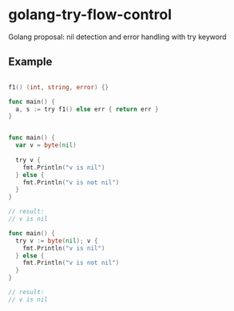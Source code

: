 # golang-try-flow-control
Golang proposal: nil detection and error handling with try keyword

## Example

```go

f1() (int, string, error) {}

func main() {
  a, s := try f1() else err { return err }
}

```

```go

func main() {
  var v = byte(nil)
  
  try v {
    fmt.Println("v is nil")
  } else {
    fmt.Println("v is not nil")
  }
}

// result:
// v is nil
```

```go
func main() {
  try v := byte(nil); v {
    fmt.Println("v is nil")
  } else {
    fmt.Println("v is not nil")
  }
}

// result:
// v is nil
```
